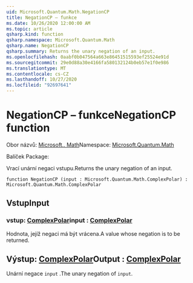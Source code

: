 ```yaml
---
uid: Microsoft.Quantum.Math.NegationCP
title: NegationCP – funkce
ms.date: 10/26/2020 12:00:00 AM
ms.topic: article
qsharp.kind: function
qsharp.namespace: Microsoft.Quantum.Math
qsharp.name: NegationCP
qsharp.summary: Returns the unary negation of an input.
ms.openlocfilehash: 0aabf0b047564a663e86451515593ef25524e91d
ms.sourcegitcommit: 29e0d88a30e4166fa580132124b0eb57e1f0e986
ms.translationtype: MT
ms.contentlocale: cs-CZ
ms.lasthandoff: 10/27/2020
ms.locfileid: "92697641"
---
```

# <a name="negationcp-function"></a><span data-ttu-id="32f02-102">NegationCP – funkce</span><span class="sxs-lookup"><span data-stu-id="32f02-102">NegationCP function</span></span>

<span data-ttu-id="32f02-103">Obor názvů: [Microsoft.. Math](xref:Microsoft.Quantum.Math)</span><span class="sxs-lookup"><span data-stu-id="32f02-103">Namespace: [Microsoft.Quantum.Math](xref:Microsoft.Quantum.Math)</span></span>

<span data-ttu-id="32f02-104">Balíček [](https://nuget.org/packages/)</span><span class="sxs-lookup"><span data-stu-id="32f02-104">Package: [](https://nuget.org/packages/)</span></span>


<span data-ttu-id="32f02-105">Vrací unární negaci vstupu.</span><span class="sxs-lookup"><span data-stu-id="32f02-105">Returns the unary negation of an input.</span></span>

```qsharp
function NegationCP (input : Microsoft.Quantum.Math.ComplexPolar) : Microsoft.Quantum.Math.ComplexPolar
```


## <a name="input"></a><span data-ttu-id="32f02-106">Vstup</span><span class="sxs-lookup"><span data-stu-id="32f02-106">Input</span></span>

### <a name="input--complexpolar"></a><span data-ttu-id="32f02-107">vstup: [ComplexPolar](xref:Microsoft.Quantum.Math.ComplexPolar)</span><span class="sxs-lookup"><span data-stu-id="32f02-107">input : [ComplexPolar](xref:Microsoft.Quantum.Math.ComplexPolar)</span></span>

<span data-ttu-id="32f02-108">Hodnota, jejíž negaci má být vrácena.</span><span class="sxs-lookup"><span data-stu-id="32f02-108">A value whose negation is to be returned.</span></span>



## <a name="output--complexpolar"></a><span data-ttu-id="32f02-109">Výstup: [ComplexPolar](xref:Microsoft.Quantum.Math.ComplexPolar)</span><span class="sxs-lookup"><span data-stu-id="32f02-109">Output : [ComplexPolar](xref:Microsoft.Quantum.Math.ComplexPolar)</span></span>

<span data-ttu-id="32f02-110">Unární negace `input` .</span><span class="sxs-lookup"><span data-stu-id="32f02-110">The unary negation of `input`.</span></span>